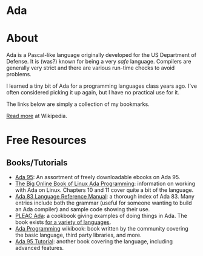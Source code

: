 # Ada

# About

Ada is a Pascal-like language originally developed for the US Department of Defense. It is (was?) known for being a very _safe_ language. Compilers are generally very strict and there are various run-time checks to avoid problems.

I learned a tiny bit of Ada for a programming languages class years ago. I've often considered picking it up again, but I have no practical use for it.

The links below are simply a collection of my bookmarks.

[Read more](https://en.wikipedia.org/wiki/Ada_(programming_language)) at Wikipedia.

# Free Resources

## Books/Tutorials

+ [Ada 95](http://www.computer-books.us/ada95.php): An assortment of freely downloadable ebooks on Ada 95.
+ [The Big Online Book of Linux Ada Programming](http://www.pegasoft.ca/resources/boblap/book.html): information on working with Ada on Linux. Chapters 10 and 11 cover quite a bit of the language.
+ [Ada 83 Language Reference Manual](http://archive.adaic.com/standards/83lrm/html/lrm-IDX.html): a thorough index of Ada 83. Many entries include both the grammar (useful for someone wanting to build an Ada compiler) and sample code showing their use.
+ [PLEAC Ada](http://pleac.sourceforge.net/pleac_ada/index.html): a cookbook giving examples of doing things in Ada. The book exists [for a variety of languages](http://pleac.sourceforge.net).
+ [Ada Programming](https://en.wikibooks.org/wiki/Ada_Programming) wikibook: book written by the community covering the basic language, third party libraries, and more.
+ [Ada 95 Tutorial](http://www.infres.enst.fr/~pautet/Ada95/a95list.htm): another book covering the language, including advanced features.
